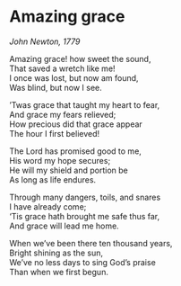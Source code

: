 Amazing grace
=============
_John Newton, 1779_

Amazing grace! how sweet the sound,  
That saved a wretch like me!  
I once was lost, but now am found,  
Was blind, but now I see.

’Twas grace that taught my heart to fear,  
And grace my fears relieved;  
How precious did that grace appear  
The hour I first believed!

The Lord has promised good to me,  
His word my hope secures;  
He will my shield and portion be  
As long as life endures.

Through many dangers, toils, and snares  
I have already come;  
‘Tis grace hath brought me safe thus far,  
And grace will lead me home.

When we’ve been there ten thousand years,  
Bright shining as the sun,  
We’ve no less days to sing God’s praise  
Than when we first begun.
